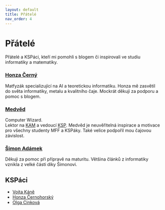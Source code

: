 ```yaml
---
layout: default
title: Přátelé
nav_order: 4
---
```


# Přátelé
Přátelé a KSPáci, kteří mi pomohli s blogem či inspirovali ve studiu informatiky a matematiky.

### **[Honza Černý](https://blackblog.cz/)**
Matfyzák specializující na AI a teoretickou informatiku. Honza mě zasvětil do světa informatiky, metalu a kvalitního čaje. 
Mockrát děkuji za podporu a pomoc s blogem.

### [Medvěd](https://mj.ucw.cz/)
Computer Wizard.\
Lektor na [KAM](https://www.mff.cuni.cz/en/kam) a vedoucí [KSP](https://ksp.mff.cuni.cz/). 
Medvěd je neuvěřitelná inspirace a motivace pro všechny studenty MFF a KSPáky. Také velice podpořil mou čajovou závislost.

### [Šimon Adámek](https://gitlab.com/Simon_Adamek) 
Děkuji za pomoc při přípravě na maturitu. Většina článků z informatiky vznikla z velké části díky Šimonovi.

## KSPáci
- [Vojta Káně](https://vkane.cz/) 
- [Honza Černohorský](https://grsc.cz/)
- [Olga Cinková](https://olgacinkova.github.io/)
